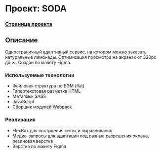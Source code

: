 # Проект: SODA

### [Страница проекта](https://dannylawn.github.io/soda-shop/) 


## Описание
Одностраничный адаптивный сервис, на котором можно заказать натуральные лимонады. Оптимизация просмотра на экранах от 320px до ∞. Создан по макету Figma.

### Используемые технологии
- Файловая структура по БЭМ (flat)
- Гипертекстовая разметка HTML
- Метаязык SASS
- JavaScript
- Сборщик модулей Webpack

### Реализация
- FlexBox для построения сеток и выравнивания
- Медиа-запросы для адаптации под разные разрешения экрана, резиновая верстка
- Верстка по макету Figma
